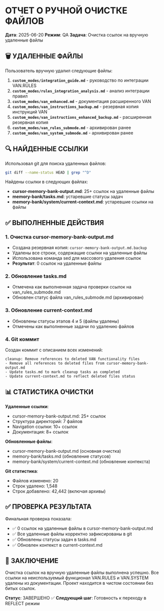 # ОТЧЕТ О РУЧНОЙ ОЧИСТКЕ ФАЙЛОВ

**Дата**: 2025-06-20
**Режим**: QA
**Задача**: Очистка ссылок на вручную удаленные файлы

## 🗑️ УДАЛЕННЫЕ ФАЙЛЫ

Пользователь вручную удалил следующие файлы:

1. **`custom_modes/integration_guide.md`** - руководство по интеграции VAN.RULES
2. **`custom_modes/rules_integration_analysis.md`** - анализ интеграции правил
3. **`custom_modes/van_enhanced.md`** - документация расширенного VAN
4. **`custom_modes/van_instructions_backup.md`** - резервная копия инструкций VAN
5. **`custom_modes/van_instructions_enhanced_backup.md`** - расширенная резервная копия
6. **`custom_modes/van_rules_submode.md`** - архивирован ранее
7. **`custom_modes/van_system_submode.md`** - архивирован ранее

## 🔍 НАЙДЕННЫЕ ССЫЛКИ

Использовал git для поиска удаленных файлов:
```bash
git diff --name-status HEAD | grep "^D"
```

Найдены ссылки в следующих файлах:
- **cursor-memory-bank-output.md**: 25+ ссылок на удаленные файлы
- **memory-bank/tasks.md**: устаревшие статусы задач
- **memory-bank/system/current-context.md**: устаревшие ссылки на файлы

## ✅ ВЫПОЛНЕННЫЕ ДЕЙСТВИЯ

### 1. Очистка cursor-memory-bank-output.md
- Создана резервная копия: `cursor-memory-bank-output.md.backup`
- Удалены все строки, содержащие ссылки на удаленные файлы
- Использована команда sed для массового удаления ссылок
- **Результат**: 0 ссылок на удаленные файлы

### 2. Обновление tasks.md
- Отмечена как выполненная задача проверки ссылок на van_rules_submode.md
- Обновлен статус файла van_rules_submode.md (архивирован)

### 3. Обновление current-context.md
- Обновлены статусы этапов 4 и 5 (файлы удалены)
- Отмечены как выполненные задачи по удалению файлов

### 4. Git коммит
Создан коммит с описанием всех изменений:
```
cleanup: Remove references to deleted VAN functionality files
- Remove all references to deleted files from cursor-memory-bank-output.md
- Update tasks.md to mark cleanup tasks as completed
- Update current-context.md to reflect deleted files status
```

## 📊 СТАТИСТИКА ОЧИСТКИ

**Удаленные ссылки**:
- cursor-memory-bank-output.md: 25+ ссылок
- Структура директорий: 7 файлов
- Navigation ссылки: 10+ ссылок
- Документация: 8+ ссылок

**Обновленные файлы**:
- cursor-memory-bank-output.md (основная очистка)
- memory-bank/tasks.md (обновление статусов)
- memory-bank/system/current-context.md (обновление контекста)

**Git статистика**:
- Файлов изменено: 20
- Строк удалено: 1,548
- Строк добавлено: 42,442 (включая архивы)

## ✅ ПРОВЕРКА РЕЗУЛЬТАТА

Финальная проверка показала:
- ✅ 0 ссылок на удаленные файлы в cursor-memory-bank-output.md
- ✅ Все удаленные файлы корректно зафиксированы в git
- ✅ Обновлены статусы задач в tasks.md
- ✅ Обновлен контекст в current-context.md

## 🎯 ЗАКЛЮЧЕНИЕ

Очистка ссылок на вручную удаленные файлы выполнена успешно. Все ссылки на неиспользуемый функционал VAN.RULES и VAN.SYSTEM удалены из документации. Проект находится в чистом состоянии без битых ссылок.

**Статус**: ЗАВЕРШЕНО ✅
**Следующий шаг**: Готовность к переходу в REFLECT режим